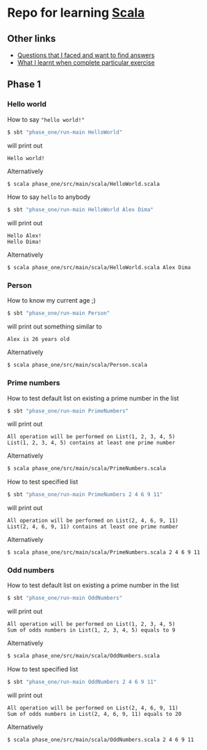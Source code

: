 # Repo for learning [Scala](http://scala-lang.org)

## Other links
* [Questions that I faced and want to find answers](QUESTIONS.md)
* [What I learnt when complete particular exercise](WHAT-I-LEARNT.md)

## Phase 1

### Hello world

How to say `"hello world!"`

```sh
$ sbt "phase_one/run-main HelloWorld"
```

will print out

```
Hello world!
```

Alternatively

```sh
$ scala phase_one/src/main/scala/HelloWorld.scala
```

How to say `hello` to anybody

```sh
$ sbt "phase_one/run-main HelloWorld Alex Dima"
```

will print out

```
Hello Alex!
Hello Dima!
```

Alternatively

```sh
$ scala phase_one/src/main/scala/HelloWorld.scala Alex Dima
```

### Person

How to know my current age ;)

```sh
$ sbt "phase_one/run-main Person"
```

will print out something similar to

```
Alex is 26 years old
```

Alternatively

```sh
$ scala phase_one/src/main/scala/Person.scala
```

### Prime numbers

How to test default list on existing a prime number in the list

```sh
$ sbt "phase_one/run-main PrimeNumbers"
```

will print out

```
All operation will be performed on List(1, 2, 3, 4, 5)
List(1, 2, 3, 4, 5) contains at least one prime number
```

Alternatively

```sh
$ scala phase_one/src/main/scala/PrimeNumbers.scala
```

How to test specified list

```sh
$ sbt "phase_one/run-main PrimeNumbers 2 4 6 9 11"
```

will print out

```
All operation will be performed on List(2, 4, 6, 9, 11)
List(2, 4, 6, 9, 11) contains at least one prime number
```

Alternatively

```sh
$ scala phase_one/src/main/scala/PrimeNumbers.scala 2 4 6 9 11
```

### Odd numbers

How to test default list on existing a prime number in the list

```sh
$ sbt "phase_one/run-main OddNumbers"
```

will print out

```
All operation will be performed on List(1, 2, 3, 4, 5)
Sum of odds numbers in List(1, 2, 3, 4, 5) equals to 9
```

Alternatively

```sh
$ scala phase_one/src/main/scala/OddNumbers.scala
```

How to test specified list

```sh
$ sbt "phase_one/run-main OddNumbers 2 4 6 9 11"
```

will print out

```
All operation will be performed on List(2, 4, 6, 9, 11)
Sum of odds numbers in List(2, 4, 6, 9, 11) equals to 20
```

Alternatively

```sh
$ scala phase_one/src/main/scala/OddNumbers.scala 2 4 6 9 11
```
